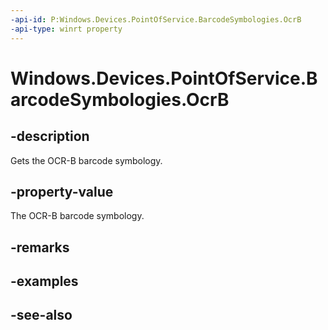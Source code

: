----api-id: P:Windows.Devices.PointOfService.BarcodeSymbologies.OcrB
-api-type: winrt property
---<!-- Property syntaxpublic uint OcrB { get; }--># Windows.Devices.PointOfService.BarcodeSymbologies.OcrB## -descriptionGets the OCR-B barcode symbology.## -property-valueThe OCR-B barcode symbology.## -remarks## -examples## -see-also